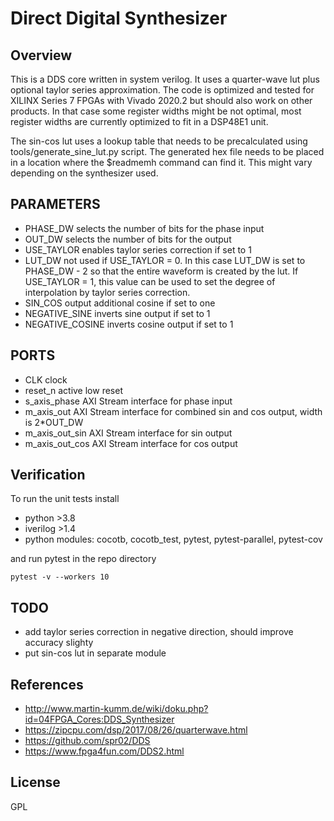 # Direct Digital Synthesizer
## Overview

This is a DDS core written in system verilog. It uses a quarter-wave lut plus optional taylor series approximation. The code is optimized and tested for XILINX Series 7 FPGAs with Vivado 2020.2 but should also work on other products. In that case some register widths might be not optimal, most register widths are currently optimized to fit in a DSP48E1 unit.

The sin-cos lut uses a lookup table that needs to be precalculated using tools/generate_sine_lut.py script. The generated hex file needs to be placed in a location where the $readmemh command can find it. This might vary depending on the synthesizer used.

## PARAMETERS
- PHASE_DW selects the number of bits for the phase input
- OUT_DW selects the number of bits for the output
- USE_TAYLOR enables taylor series correction if set to 1
- LUT_DW not used if USE_TAYLOR = 0. In this case LUT_DW is set to PHASE_DW - 2 so that the entire waveform is created by the lut. If USE_TAYLOR = 1, this value can be used to set the degree of interpolation by taylor series correction.
- SIN_COS output additional cosine if set to one
- NEGATIVE_SINE inverts sine output if set to 1
- NEGATIVE_COSINE inverts cosine output if set to 1

## PORTS
- CLK clock
- reset_n active low reset
- s_axis_phase AXI Stream interface for phase input
- m_axis_out AXI Stream interface for combined sin and cos output, width is 2*OUT_DW
- m_axis_out_sin AXI Stream interface for sin output
- m_axis_out_cos AXI Stream interface for cos output

## Verification
To run the unit tests install
- python >3.8
- iverilog >1.4
- python modules: cocotb, cocotb_test, pytest, pytest-parallel, pytest-cov

and run pytest in the repo directory
```
pytest -v --workers 10
```

## TODO
- add taylor series correction in negative direction, should improve accuracy slighty
- put sin-cos lut in separate module

## References
- http://www.martin-kumm.de/wiki/doku.php?id=04FPGA_Cores:DDS_Synthesizer
- https://zipcpu.com/dsp/2017/08/26/quarterwave.html
- https://github.com/spr02/DDS
- https://www.fpga4fun.com/DDS2.html

## License
GPL